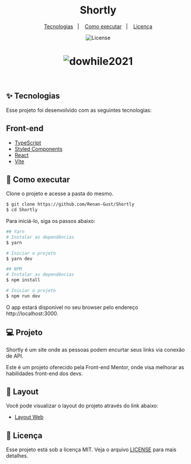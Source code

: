 <h1 align="center">Shortly</h1>

<p align="center">
  <a href="#-tecnologias">Tecnologias</a>&nbsp;&nbsp;&nbsp;|&nbsp;&nbsp;&nbsp;
  <a href="#-como-executar">Como executar</a>&nbsp;&nbsp;&nbsp;|&nbsp;&nbsp;&nbsp;
  <a href="#-licença">Licença</a>
</p>

<p align="center">
  <img alt="License" src="https://img.shields.io/static/v1?label=license&message=MIT&color=8257E5&labelColor=000000">
</p>

<h1 align="center">
    <img alt="dowhile2021" src="https://i.ibb.co/7RkSrCV/Shortly.png" alt="Shortly" />
</h1>

<br>

## ✨ Tecnologias

Esse projeto foi desenvolvido com as seguintes tecnologias:

## Front-end
- [TypeScript](https://www.typescriptlang.org/)
- [Styled Components](https://styled-components.com/)
- [React](https://reactjs.org)
- [Vite](https://vitejs.dev/)

## 🚀 Como executar

Clone o projeto e acesse a pasta do mesmo.

```bash
$ git clone https://github.com/Renan-Gust/Shortly
$ cd Shortly
```

Para iniciá-lo, siga os passos abaixo:
```bash
## Yarn
# Instalar as dependências
$ yarn

# Iniciar o projeto
$ yarn dev

## NPM
# Instalar as dependências
$ npm install

# Iniciar o projeto
$ npm run dev
```
O app estará disponível no seu browser pelo endereço http://localhost:3000.

## 💻 Projeto

Shortly é um site onde as pessoas podem encurtar seus links via conexão de API.

Este é um projeto oferecido pela Front-end Mentor, onde visa melhorar as habilidades front-end dos devs.

## 🔖 Layout

Você pode visualizar o layout do projeto através do link abaixo:

- [Layout Web](https://www.frontendmentor.io/challenges/url-shortening-api-landing-page-2ce3ob-G)

## 📄 Licença

Esse projeto está sob a licença MIT. Veja o arquivo [LICENSE](LICENSE) para mais detalhes.
